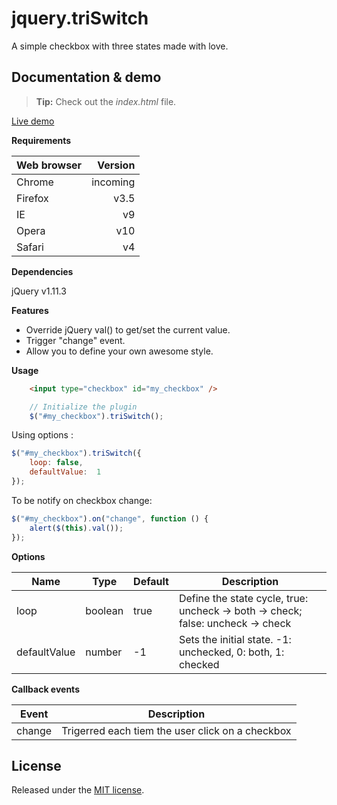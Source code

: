 # jquery.triSwitch

A simple checkbox with three states made with love.


## Documentation & demo

> **Tip:** Check out the *index.html* file.

[Live demo](http://acuisinier.com/Projects/jquery.triSwitch/Demo)



**Requirements**

| Web browser | Version |
| --- | ---:|
| Chrome | incoming |
| Firefox | v3.5 |
| IE | v9 |
| Opera | v10 |
| Safari | v4 |


**Dependencies**

jQuery v1.11.3


**Features**

- Override jQuery val() to get/set the current value.
- Trigger "change" event.
- Allow you to define your own awesome style.


**Usage**

```html
	<input type="checkbox" id="my_checkbox" />
 ```
 
```javascript
	// Initialize the plugin
	$("#my_checkbox").triSwitch();
```
 
Using options :
	
```javascript
$("#my_checkbox").triSwitch({ 
	loop: false, 
	defaultValue:  1 
});
```
	
To be notify on checkbox change:

```javascript
$("#my_checkbox").on("change", function () {
	alert($(this).val());
});
```
	
	
**Options**

Name | Type | Default | Description
--- | --- | --- | ---
loop | boolean | true | Define the state cycle, true: uncheck -> both -> check; false: uncheck -> check
defaultValue | number | -1 | Sets the initial state. -1: unchecked, 0: both, 1: checked



**Callback events**

Event | Description
--- | ---
change | Trigerred each tiem the user click on a checkbox



## License

Released under the [MIT license](http://www.opensource.org/licenses/MIT).